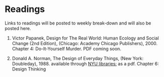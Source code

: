 # Readings

Links to readings will be posted to weekly break-down and will also be posted here.

1. Victor Papanek, Design for The Real World: Human Ecology and Social Change (2nd Edition), (Chicago: Academy Chicago Publishers), 2000.
Chapter 4: Do-It-Yourself Murder.
PDF coming soon.

2. Donald A. Norman, The Design of Everyday Things, (New York: Doubleday), 1988.
available through [NYU libraries:](https://getit.library.nyu.edu/go/9468608) as a pdf.
Chapter 6: Design Thinking 

